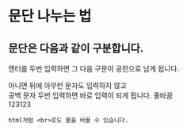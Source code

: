 # 문단 나누는 법

## 문단은 다음과 같이 구분합니다.

엔터를 두번 입력하면 그 다음 구문이 공란으로 남게 됩니다.

아니면 뒤에 아무런 문자도 입력하지 않고  
공백 문자 두번 입력하면 바로 입력이 되게 됩니다.
줄바꿈<br>
123123
```
html처럼 <br>로도 줄을 바꿀 수 있습니다.
```
